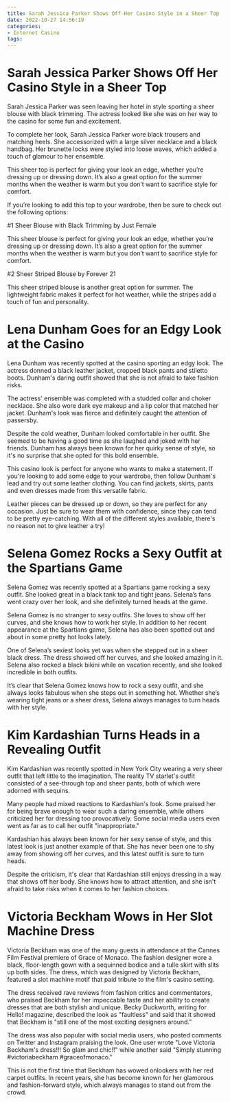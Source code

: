 ```yaml
---
title: Sarah Jessica Parker Shows Off Her Casino Style in a Sheer Top
date: 2022-10-27 14:56:19
categories:
- Internet Casino
tags:
---
```



#  Sarah Jessica Parker Shows Off Her Casino Style in a Sheer Top

Sarah Jessica Parker was seen leaving her hotel in style sporting a sheer blouse with black trimming. The actress looked like she was on her way to the casino for some fun and excitement.

To complete her look, Sarah Jessica Parker wore black trousers and matching heels. She accessorized with a large silver necklace and a black handbag. Her brunette locks were styled into loose waves, which added a touch of glamour to her ensemble.

This sheer top is perfect for giving your look an edge, whether you’re dressing up or dressing down. It’s also a great option for the summer months when the weather is warm but you don’t want to sacrifice style for comfort.

If you’re looking to add this top to your wardrobe, then be sure to check out the following options:

#1 Sheer Blouse with Black Trimming by Just Female

This sheer blouse is perfect for giving your look an edge, whether you’re dressing up or dressing down. It’s also a great option for the summer months when the weather is warm but you don’t want to sacrifice style for comfort.

#2 Sheer Striped Blouse by Forever 21

This sheer striped blouse is another great option for summer. The lightweight fabric makes it perfect for hot weather, while the stripes add a touch of fun and personality.

#  Lena Dunham Goes for an Edgy Look at the Casino

Lena Dunham was recently spotted at the casino sporting an edgy look. The actress donned a black leather jacket, cropped black pants and stiletto boots. Dunham's daring outfit showed that she is not afraid to take fashion risks.

The actress' ensemble was completed with a studded collar and choker necklace. She also wore dark eye makeup and a lip color that matched her jacket. Dunham's look was fierce and definitely caught the attention of passersby.

Despite the cold weather, Dunham looked comfortable in her outfit. She seemed to be having a good time as she laughed and joked with her friends. Dunham has always been known for her quirky sense of style, so it's no surprise that she opted for this bold ensemble.

This casino look is perfect for anyone who wants to make a statement. If you're looking to add some edge to your wardrobe, then follow Dunham's lead and try out some leather clothing. You can find jackets, skirts, pants and even dresses made from this versatile fabric.

Leather pieces can be dressed up or down, so they are perfect for any occasion. Just be sure to wear them with confidence, since they can tend to be pretty eye-catching. With all of the different styles available, there's no reason not to give leather a try!

#  Selena Gomez Rocks a Sexy Outfit at the Spartians Game

Selena Gomez was recently spotted at a Spartians game rocking a sexy outfit. She looked great in a black tank top and tight jeans. Selena’s fans went crazy over her look, and she definitely turned heads at the game.

Selena Gomez is no stranger to sexy outfits. She loves to show off her curves, and she knows how to work her style. In addition to her recent appearance at the Spartians game, Selena has also been spotted out and about in some pretty hot looks lately.

One of Selena’s sexiest looks yet was when she stepped out in a sheer black dress. The dress showed off her curves, and she looked amazing in it. Selena also rocked a black bikini while on vacation recently, and she looked incredible in both outfits.

It’s clear that Selena Gomez knows how to rock a sexy outfit, and she always looks fabulous when she steps out in something hot. Whether she’s wearing tight jeans or a sheer dress, Selena always manages to turn heads with her style.

#  Kim Kardashian Turns Heads in a Revealing Outfit

Kim Kardashian was recently spotted in New York City wearing a very sheer outfit that left little to the imagination. The reality TV starlet's outfit consisted of a see-through top and sheer pants, both of which were adorned with sequins.

Many people had mixed reactions to Kardashian's look. Some praised her for being brave enough to wear such a daring ensemble, while others criticized her for dressing too provocatively. Some social media users even went as far as to call her outfit "inappropriate."

Kardashian has always been known for her sexy sense of style, and this latest look is just another example of that. She has never been one to shy away from showing off her curves, and this latest outfit is sure to turn heads.

Despite the criticism, it's clear that Kardashian still enjoys dressing in a way that shows off her body. She knows how to attract attention, and she isn't afraid to take risks when it comes to her fashion choices.

#  Victoria Beckham Wows in Her Slot Machine Dress

Victoria Beckham was one of the many guests in attendance at the Cannes Film Festival premiere of Grace of Monaco. The fashion designer wore a black, floor-length gown with a sequinned bodice and a tulle skirt with slits up both sides. The dress, which was designed by Victoria Beckham, featured a slot machine motif that paid tribute to the film's casino setting.

The dress received rave reviews from fashion critics and commentators, who praised Beckham for her impeccable taste and her ability to create dresses that are both stylish and unique. Becky Duckworth, writing for Hello! magazine, described the look as "faultless" and said that it showed that Beckham is "still one of the most exciting designers around."

The dress was also popular with social media users, who posted comments on Twitter and Instagram praising the look. One user wrote "Love Victoria Beckham's dress!!! So glam and chic!!" while another said "Simply stunning #victoriabeckham #graceofmonaco."

This is not the first time that Beckham has wowed onlookers with her red carpet outfits. In recent years, she has become known for her glamorous and fashion-forward style, which always manages to stand out from the crowd.